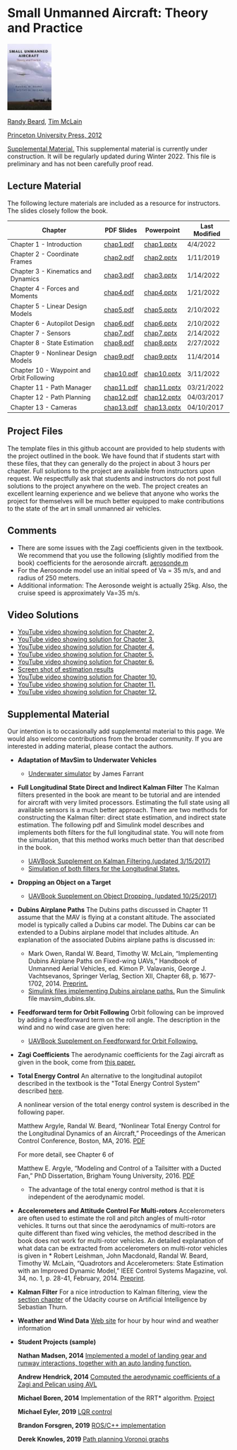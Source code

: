 # Small Unmanned Aircraft: Theory and Practice

<img src="./bookcover.jpg" width="100" />

[Randy Beard](https://ece.byu.edu/directory/randy-beard), 
[Tim McLain](http://me.byu.edu/faculty/timmclain)

[Princeton University Press, 2012](http://press.princeton.edu/titles/9632.html)

[Supplemental Material.](https://drive.google.com/file/d/1C0dYeYNkKqh80p-si-DOO0R1VKdmr4Ms/view?usp=sharing)
  This supplemental material is currently under construction.  It will be regularly updated during Winter 2022.  This file is preliminary and has not been carefully proof read.

## Lecture Material

The following lecture materials are included as a resource for instructors.  The slides closely follow the book.

| Chapter | PDF Slides | Powerpoint | Last Modified |
|---------|------------|------------|----------|
| Chapter 1 - Introduction | [chap1.pdf](https://drive.google.com/file/d/1BgkuPdWmuBEjq4wjoKsQt478QV647QF1/view?usp=sharing) | [chap1.pptx](https://docs.google.com/presentation/d/1069hP_fnDPJ7n0Yn9XWzCKAQD9GAdNtp/edit?usp=sharing&ouid=115325376918178448854&rtpof=true&sd=true) | 4/4/2022  |
| Chapter 2 - Coordinate Frames | [chap2.pdf](https://drive.google.com/file/d/1BhIit4UtQw8ZNq0OuVPiBfhZjbGl2vAM/view?usp=sharing) | [chap2.pptx](https://docs.google.com/presentation/d/1BNcvtAA3_X0Et8xZiMOweiBR8-C3c6Ze/edit?usp=sharing&ouid=115325376918178448854&rtpof=true&sd=true) | 1/11/2019  |
| Chapter 3 - Kinematics and Dynamics | [chap3.pdf](https://drive.google.com/file/d/1BOwGqoJ2WjiIUYDA8p77TGwV-Ttrd4hc/view?usp=sharing) | [chap3.pptx](https://docs.google.com/presentation/d/1BQsToiKlEMoJvgGMwaeCR74O0-SWdaxs/edit?usp=sharing&ouid=115325376918178448854&rtpof=true&sd=true) | 1/14/2022 |
| Chapter 4 - Forces and Moments | [chap4.pdf](https://drive.google.com/file/d/1BjJuj8QLWV9E1FX6sHVHXIGaIizUaAJ5/view?usp=sharing) | [chap4.pptx](https://docs.google.com/presentation/d/1BQUoSlMYmB1Ni-PPFfyMbsSvPC_z26av/edit?usp=sharing&ouid=115325376918178448854&rtpof=true&sd=true)  | 1/21/2022 |
| Chapter 5 - Linear Design Models | [chap5.pdf](https://drive.google.com/file/d/1BRS8PaOMrFdotGgb7oXOZloANh3fzUAo/view?usp=sharing) | [chap5.pptx](https://docs.google.com/presentation/d/1BfpnwWnK5A31pZdNu3rZ48Nu3AefLnfk/edit?usp=sharing&ouid=115325376918178448854&rtpof=true&sd=true)  | 2/10/2022 |
| Chapter 6 - Autopilot Design | [chap6.pdf](https://drive.google.com/file/d/1BfLD2KDyalXuANrA14RC29EWIw3xF4fU/view?usp=sharing) | [chap6.pptx](https://docs.google.com/presentation/d/1BPBHWl0PiHGs43uYlk_qiRLSvKXZrx9G/edit?usp=sharing&ouid=115325376918178448854&rtpof=true&sd=true)  | 2/10/2022 |
| Chapter 7 - Sensors | [chap7.pdf](https://drive.google.com/file/d/1BMceIPDGzBda9w5R5LrNnouabS8lQ9s_/view?usp=sharing) | [chap7.pptx](https://docs.google.com/presentation/d/1BRVcewET8_s5urj7NmXIDZUsrej0kvDw/edit?usp=sharing&ouid=115325376918178448854&rtpof=true&sd=true)  | 2/14/2022 |
| Chapter 8 - State Estimation | [chap8.pdf](https://drive.google.com/file/d/1BSbH_F7KbP4tnSOwurSScwoVGsrTmHpg/view?usp=sharing) | [chap8.pptx](https://docs.google.com/presentation/d/1BSgBhzfr4RhCdZn-HX4v3pY1bCLp5YC0/edit?usp=sharing&ouid=115325376918178448854&rtpof=true&sd=true)  | 2/27/2022 |
| Chapter 9 - Nonlinear Design Models | [chap9.pdf](https://drive.google.com/file/d/1BelIP25e4QFLps4Rr49jyzP1maox328C/view?usp=sharing) | [chap9.pptx](https://docs.google.com/presentation/d/1BiQW_uHnIt9JfBFo4hMPqclEEbza7HVL/edit?usp=sharing&ouid=115325376918178448854&rtpof=true&sd=true)  | 11/4/2014 |
| Chapter 10 - Waypoint and Orbit Following | [chap10.pdf](https://drive.google.com/file/d/1BLu3HMqT8-OW1ys-xyoZup_wtSX_v3bq/view?usp=sharing) | [chap10.pptx](https://drive.google.com/open?id=1BLu3HMqT8-OW1ys-xyoZup_wtSX_v3bq&authuser=randy.beard%40gmail.com&usp=drive_fs)  | 3/11/2022 |
| Chapter 11 - Path Manager | [chap11.pdf](https://drive.google.com/file/d/1BhtShrqNmy14c7k_R0Ayn-kW8IyZ1Jc3/view?usp=sharing) | [chap11.pptx](https://docs.google.com/presentation/d/1BUhwTIXyWRpKR8hPGnqNi7Z8tHGEC3pY/edit?usp=sharing&ouid=115325376918178448854&rtpof=true&sd=true)  | 03/21/2022 |
| Chapter 12 - Path Planning | [chap12.pdf](https://drive.google.com/open?id=1BYx4o9P_fJOLZX2myGs3UrlUqkvLZWEo&authuser=randy.beard%40gmail.com&usp=drive_fs) | [chap12.pptx](https://docs.google.com/presentation/d/1BaMLi2jQSZSfDlGhnDnIbq7AnoDtDMLv/edit?usp=sharing&ouid=115325376918178448854&rtpof=true&sd=true)  | 04/03/2017 |
| Chapter 13 - Cameras| [chap13.pdf](https://drive.google.com/file/d/1BZ2CogzLgJWudjRf7Mbldu7niqdTg9ss/view?usp=sharing) | [chap13.pptx](https://docs.google.com/presentation/d/1Bfw9UboxHPoOi0mAUc1srGIhUwQxW_fo/edit?usp=sharing&ouid=115325376918178448854&rtpof=true&sd=true)  | 04/10/2017 |

## Project Files 

The template files in this github account are provided to help students with the project outlined in the book.  We have found that if students start with these files, that they can generally do the project in about 3 hours per chapter.  Full solutions to the project are available from instructors upon request.  We respectfully ask that students and instructors do not post full solutions to the project anywhere on the web.  The project creates an excellent learning experience and we believe that anyone who works the project for themselves will be much better equipped to make contributions to the state of the art in small unmanned air vehicles. 

## Comments
* There are some issues with the Zagi coefficients given in the textbook.  We recommend that you use the following (slightly modified from the book) coefficients for the aerosonde aircraft. [aerosonde.m](project/aerosonde.zip)
* For the Aerosonde model use an initial speed of Va = 35 m/s, and and radius of 250 meters.
* Additional information: The Aerosonde weight is actually 25kg.  Also, the cruise speed is approximately Va=35 m/s.

## Video Solutions 
* [YouTube video showing solution for Chapter 2.](http://youtu.be/LgiHUznfP_4)
* [YouTube video showing solution for Chapter 3.](http://youtu.be/KCoRO-G-VPg)
* [YouTube video showing solution for Chapter 4.](http://youtu.be/jT5_ZDyNCTI)
* [YouTube video showing solution for Chapter 5.](http://youtu.be/cyLi8WAbOWs)
* [YouTube video showing solution for Chapter 6.](http://youtu.be/1CoF2rJHs4c)
* [Screen shot of estimation results](project/chap8_results.zip)
* [YouTube video showing solution for Chapter 10.](http://youtu.be/1NEssGinf_8)
* [YouTube video showing solution for Chapter 11.](http://youtu.be/aGAdjbtSoso)
* [YouTube video showing solution for Chapter 12.](http://youtu.be/bdYb45bpID4)

## Supplemental Material

Our intention is to occasionally add supplemental material to this page.  We would also welcome contributions from the broader community.  If you are interested in adding material, please contact the authors. 

* **Adaptation of MavSim to Underwater Vehicles**
    * [Underwater simulator](https://bitbucket.org/jfarrant/python_fixedwing_mavsim)
    by James Farrant 

* **Full Longitudinal State Direct and Indirect Kalman Filter**
The Kalman filters presented in the book are meant to be tutorial and are intended for aircraft with very limited processors.  Estimating the full state using all available sensors is a much better approach.  There are two methods for constructing the Kalman filter: direct state estimation, and indirect state estimation.  The following pdf and Simulink model describes and implements both filters for the full longitudinal state.  You will note from the simulation, that this method works much better than that described in the book.  
    * [UAVBook Supplement on Kalman Filtering.(updated 3/15/2017)](https://drive.google.com/file/d/1BykD4nuG7dsSfZqCPxO3Sx9zug8pLblt/view?usp=sharing) 
    * [Simulation of both filters for the Longitudinal States.](https://drive.google.com/file/d/1BxVKGlevI9ggi5BnS39tEGzBdzYbmboB/view?usp=sharing)

* **Dropping an Object on a Target**
    * [UAVBook Supplement on Object Dropping. (updated 10/25/2017)](https://drive.google.com/file/d/1Bp82Zcr4HBaqA-RObUA5uBVb0IWK651e/view?usp=sharing)

* **Dubins Airplane Paths**
    The Dubins paths discussed in Chapter 11 assume that the MAV is flying at a constant altitude.  The associated model is typically called a Dubins car model.  The Dubins car can be extended to a Dubins airplane model that includes altitude.  An explanation of the associated Dubins airplane paths is discussed in:
    * Mark Owen, Randal W. Beard, Timothy W. McLain, “Implementing Dubins Airplane Paths on Fixed-wing UAVs,” Handbook of Unmanned Aerial Vehicles, ed. Kimon P. Valavanis, George J. Vachtsevanos, Springer Verlag, Section XII, Chapter 68, p. 1677-1702, 2014. [Preprint.](https://drive.google.com/file/d/1BnRrIl1Kc7B674GPAv5yik1wrfCtStai/view?usp=sharing)
    * [Simulink files implementing Dubins airplane paths.](https://drive.google.com/file/d/1BzMnfsncxxOInVSVGpuugRqCjJBnSbmU/view?usp=sharing)  Run the Simulink file mavsim_dubins.slx.


* **Feedforward term for Orbit Following**
    Orbit following can be improved by adding a feedforward term on the roll angle.   The description in the wind and no wind case are given here:
    * [UAVBook Supplement on Feedforward for Orbit Following.](https://drive.google.com/file/d/1BsqTqIOWB1MreGTr2WjwCplAdMXZx00Z/view?usp=sharing)

* **Zagi Coefficients**
    The aerodynamic coefficients for the Zagi aircraft as given in the book, come from [this paper.](https://drive.google.com/file/d/1ByIODhuEInhebfH5-wlHbGHxyO3PA62H/view?usp=sharing)

* **Total Energy Control**
    An alternative to the longitudinal autopilot described in the textbook is the "Total Energy Control System" described [here](https://drive.google.com/file/d/1Bor3cVtHWZI0TN-gkThKBMWIAqOc5DBr/view?usp=sharing).
    
    A nonlinear version of the total energy control system is described in the following paper.
      
    Matthew Argyle, Randal W. Beard, “Nonlinear Total Energy Control for the Longitudinal Dynamics of an Aircraft,” Proceedings of the American Control Conference, Boston, MA, 2016. [PDF](https://drive.google.com/file/d/1ByPPrxSrBNcFMv35rYhIezPpBGP_h_ic/view?usp=sharing)
    
    For more detail, see Chapter 6 of 
    
    Matthew E. Argyle, “Modeling and Control of a Tailsitter with a Ducted Fan,” PhD Dissertation, Brigham Young University, 2016.  [PDF](https://drive.google.com/file/d/1BvHV0jO2BvOaUOhbPEWAEJXuH0SVActa/view?usp=sharing)
    * The advantage of the total energy control method is that it is independent of the aerodynamic model.

* **Accelerometers and Attitude Control For Multi-rotors**
    Accelerometers are often used to estimate the roll and pitch angles of multi-rotor vehicles.  It turns out that since the aerodynamics of multi-rotors are quite different than fixed wing vehicles, the method described in the book does not work for multi-rotor vehicles.  An detailed explanation of what data can be extracted from accelerometers on multi-rotor vehicles is given in 
      * Robert Leishman, John Macdonald, Randal W. Beard, Timothy W. McLain, “Quadrotors and Accelerometers: State Estimation with an Improved Dynamic Model,”  IEEE Control Systems Magazine, vol. 34, no. 1, p. 28-41, February, 2014. [Preprint](https://drive.google.com/file/d/1BnmrOpGfBuE_MIGxtByq6Z2kwcaklSrM/view?usp=sharing).

* **Kalman Filter**
    For a nice introduction to Kalman filtering, view the [section chapter](https://www.udacity.com/course/viewer#!/c-cs373/l-48723604) of the Udacity course on Artificial Intelligence by Sebastian Thurn.

* **Weather and Wind Data**
    [Web site](http://www.usairnet.com/cgi-bin/launch/code.cgi?Submit=Go&sta=KPVU&state=UT) for hour by hour wind and weather information

* **Student Projects (sample)**
    
    **Nathan Madsen, 2014** [Implemented a model of landing gear and runway interactions, together with an auto landing function.](https://drive.google.com/file/d/1BrYEfp4L_d04B5dN3vPePlo74pE9GzDT/view?usp=sharing)
    
    **Andrew Hendrick, 2014** [Computed the aerodynamic coefficients of a Zagi and  Pelican using AVL](https://drive.google.com/file/d/1BvIKYjPv6ZW9iafDMKswumowi2FW8CLz/view?usp=sharing)
    
    **Michael Boren, 2014** Implementation of the RRT* algorithm. [Project](https://drive.google.com/file/d/1Bq4HsfX3i6N6AED3UnU8ozhsMs2mUCcM/view?usp=sharing)
    
    **Michael Eyler, 2019** [LQR control](https://github.com/eyler94/EE674LQR.git)
    
    **Brandon Forsgren, 2019**  [ROS/C++ implementation](https://github.com/b4sgren/mav_simulator)
    
    **Derek Knowles, 2019** [Path planning Voronoi graphs](https://github.com/betaBison/EC-EN-674-Flight-Dynamics-Controls/tree/master/project)




